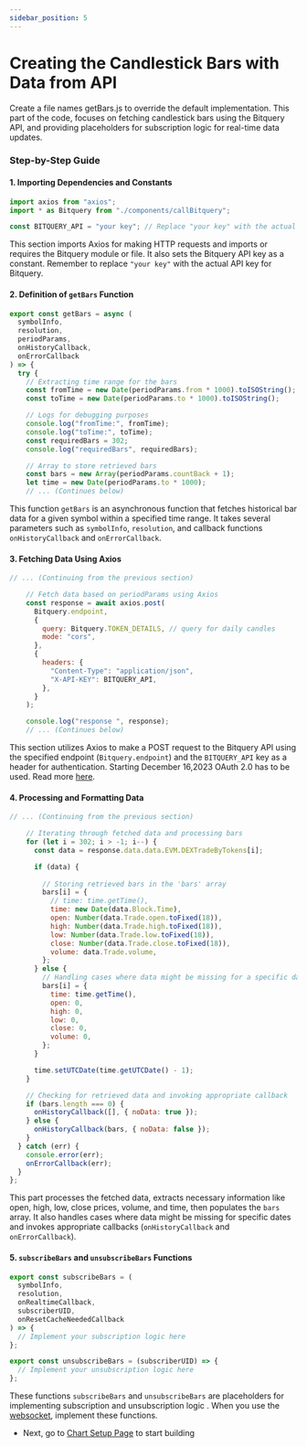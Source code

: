 ```yaml
---
sidebar_position: 5
---
```


# Creating the Candlestick Bars with Data from API

Create a file names getBars.js to override the default implementation. This part of the code, focuses on fetching candlestick bars using the Bitquery API, and providing placeholders for subscription logic for real-time data updates.


### Step-by-Step Guide

#### 1. Importing Dependencies and Constants

```javascript
import axios from "axios";
import * as Bitquery from "./components/callBitquery";

const BITQUERY_API = "your key"; // Replace "your key" with the actual API key
```

This section imports Axios for making HTTP requests and imports or requires the Bitquery module or file. It also sets the Bitquery API key as a constant. Remember to replace `"your key"` with the actual API key for Bitquery.

#### 2. Definition of `getBars` Function

```javascript
export const getBars = async (
  symbolInfo,
  resolution,
  periodParams,
  onHistoryCallback,
  onErrorCallback
) => {
  try {
    // Extracting time range for the bars
    const fromTime = new Date(periodParams.from * 1000).toISOString();
    const toTime = new Date(periodParams.to * 1000).toISOString();

    // Logs for debugging purposes
    console.log("fromTime:", fromTime);
    console.log("toTime:", toTime);
    const requiredBars = 302;
    console.log("requiredBars", requiredBars);

    // Array to store retrieved bars
    const bars = new Array(periodParams.countBack + 1);
    let time = new Date(periodParams.to * 1000);
    // ... (Continues below)
```

This function `getBars` is an asynchronous function that fetches historical bar data for a given symbol within a specified time range. It takes several parameters such as `symbolInfo`, `resolution`, and callback functions `onHistoryCallback` and `onErrorCallback`.

#### 3. Fetching Data Using Axios

```javascript
// ... (Continuing from the previous section)

    // Fetch data based on periodParams using Axios
    const response = await axios.post(
      Bitquery.endpoint,
      {
        query: Bitquery.TOKEN_DETAILS, // query for daily candles
        mode: "cors",
      },
      {
        headers: {
          "Content-Type": "application/json",
          "X-API-KEY": BITQUERY_API,
        },
      }
    );

    console.log("response ", response);
    // ... (Continues below)
```

This section utilizes Axios to make a POST request to the Bitquery API using the specified endpoint (`Bitquery.endpoint`) and the `BITQUERY_API` key as a header for authentication. Starting December 16,2023 OAuth 2.0 has to be used. Read more [here](https://docs.bitquery.io/docs/ide/authorisation/).

#### 4. Processing and Formatting Data

```javascript
// ... (Continuing from the previous section)

    // Iterating through fetched data and processing bars
    for (let i = 302; i > -1; i--) {
      const data = response.data.data.EVM.DEXTradeByTokens[i];

      if (data) {
        
        // Storing retrieved bars in the 'bars' array
        bars[i] = {
          // time: time.getTime(),
          time: new Date(data.Block.Time),
          open: Number(data.Trade.open.toFixed(18)),
          high: Number(data.Trade.high.toFixed(18)),
          low: Number(data.Trade.low.toFixed(18)),
          close: Number(data.Trade.close.toFixed(18)),
          volume: data.Trade.volume,
        };
      } else {
        // Handling cases where data might be missing for a specific date
        bars[i] = {
          time: time.getTime(),
          open: 0,
          high: 0,
          low: 0,
          close: 0,
          volume: 0,
        };
      }

      time.setUTCDate(time.getUTCDate() - 1);
    }

    // Checking for retrieved data and invoking appropriate callback
    if (bars.length === 0) {
      onHistoryCallback([], { noData: true });
    } else {
      onHistoryCallback(bars, { noData: false });
    }
  } catch (err) {
    console.error(err);
    onErrorCallback(err);
  }
};
```

This part processes the fetched data, extracts necessary information like open, high, low, close prices, volume, and time, then populates the `bars` array. It also handles cases where data might be missing for specific dates and invokes appropriate callbacks (`onHistoryCallback` and `onErrorCallback`).

#### 5. `subscribeBars` and `unsubscribeBars` Functions

```javascript
export const subscribeBars = (
  symbolInfo,
  resolution,
  onRealtimeCallback,
  subscriberUID,
  onResetCacheNeededCallback
) => {
  // Implement your subscription logic here 
};

export const unsubscribeBars = (subscriberUID) => {
  // Implement your unsubscription logic here
};
```

These functions `subscribeBars` and `unsubscribeBars` are placeholders for implementing subscription and unsubscription logic . When you use the [websocket](https://docs.bitquery.io/docs/start/websocket/), implement these functions.


- Next, go to [Chart Setup Page](https://docs.bitquery.io/docs/usecases/tradingview-advanced-charts/advancedChart/) to start building
